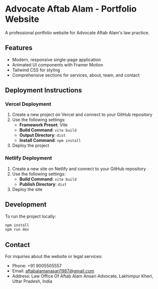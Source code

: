 # Advocate Aftab Alam - Portfolio Website

A professional portfolio website for Advocate Aftab Alam's law practice.

## Features

- Modern, responsive single-page application
- Animated UI components with Framer Motion
- Tailwind CSS for styling
- Comprehensive sections for services, about, team, and contact

## Deployment Instructions

### Vercel Deployment

1. Create a new project on Vercel and connect to your GitHub repository
2. Use the following settings:
   - **Framework Preset**: Vite
   - **Build Command**: `vite build`
   - **Output Directory**: `dist`
   - **Install Command**: `npm install`
3. Deploy the project

### Netlify Deployment

1. Create a new site on Netlify and connect to your GitHub repository
2. Use the following settings:
   - **Build Command**: `vite build`
   - **Publish Directory**: `dist`
3. Deploy the site

## Development

To run the project locally:

```bash
npm install
npm run dev
```

## Contact

For inquiries about the website or legal services:

- Phone: +91 9005505557
- Email: aftabalamanasari1987@gmail.com
- Address: Law Office Of Aftab Alam Ansari Advocate, Lakhimpur Kheri, Uttar Pradesh, India